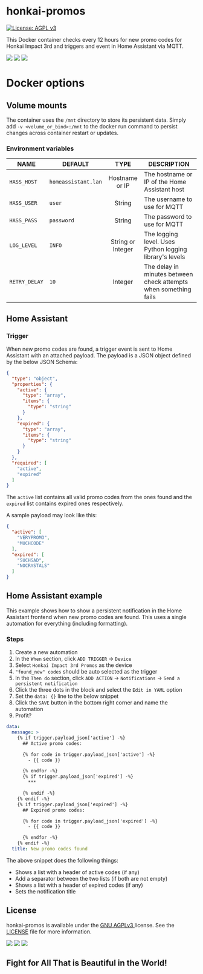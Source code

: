 # honkai-promos

[![License: AGPL v3](https://img.shields.io/badge/License-AGPL_v3-blue.svg)](https://www.gnu.org/licenses/agpl-3.0)

This Docker container checks every 12 hours for new promo codes for Honkai Impact 3rd and triggers and event in Home
Assistant via MQTT.

![](https://static.wikia.nocookie.net/honkaiimpact3_gamepedia_en/images/6/64/Crystals.png/revision/latest/scale-to-width-down/128)
![](https://static.wikia.nocookie.net/honkaiimpact3_gamepedia_en/images/8/85/Houkai3rd_logo_JP.png)
![](https://static.wikia.nocookie.net/honkaiimpact3_gamepedia_en/images/6/64/Crystals.png/revision/latest/scale-to-width-down/128)

# Docker options

## Volume mounts

The container uses the `/mnt` directory to store its persistent data. Simply add `-v <volume_or_bind>:/mnt` to the
docker run command to persist changes across container restart or updates.

### Environment variables

| NAME          | DEFAULT             |       TYPE        | DESCRIPTION                                                      |
|---------------|---------------------|:-----------------:|------------------------------------------------------------------|
| `HASS_HOST`   | `homeassistant.lan` |  Hostname or IP   | The hostname or IP of the Home Assistant host                    |
| `HASS_USER`   | `user`              |      String       | The username to use for MQTT                                     |
| `HASS_PASS`   | `password`          |      String       | The password to use for MQTT                                     |
| `LOG_LEVEL`   | `INFO`              | String or Integer | The logging level. Uses Python logging library's levels          |
| `RETRY_DELAY` | `10`                |      Integer      | The delay in minutes between check attempts when something fails |

## Home Assistant

### Trigger

When new promo codes are found, a trigger event is sent to Home Assistant with an attached payload. The payload is a
JSON object defined by the below JSON Schema:

```json
{
  "type": "object",
  "properties": {
    "active": {
      "type": "array",
      "items": {
        "type": "string"
      }
    },
    "expired": {
      "type": "array",
      "items": {
        "type": "string"
      }
    }
  },
  "required": [
    "active",
    "expired"
  ]
}
```

The `active` list contains all valid promo codes from the ones found and the `expired` list contains expired ones
respectively.

A sample payload may look like this:

```json
{
  "active": [
    "VERYPROMO",
    "MUCHCODE"
  ],
  "expired": [
    "SUCHSAD",
    "NOCRYSTALS"
  ]
}
```

## Home Assistant example

This example shows how to show a persistent notification in the Home Assistant frontend when new promo codes are found.
This uses a single automation for everything (including formatting).

### Steps

1. Create a new automation
2. In the `When` section, click `ADD TRIGGER` → `Device`
3. Select `Honkai Impact 3rd Promos` as the device
4. `"found_new" codes` should be auto selected as the trigger
5. In the `Then do` section, click `ADD ACTION` → `Notifications` → `Send a persistent notification`
6. Click the three dots in the block and select the `Edit in YAML` option
7. Set the `data: {}` line to the below snippet
8. Click the `SAVE` button in the bottom right corner and name the automation
9. Profit?

```yaml
data:
  message: >
    {% if trigger.payload_json['active'] -%}
      ## Active promo codes:

      {% for code in trigger.payload_json['active'] -%}
        - {{ code }}

      {% endfor -%}
      {% if trigger.payload_json['expired'] -%}
        ***

      {% endif -%}
    {% endif -%}
    {% if trigger.payload_json['expired'] -%}
      ## Expired promo codes:

      {% for code in trigger.payload_json['expired'] -%}
        - {{ code }}

      {% endfor -%}
    {% endif -%}
  title: New promo codes found
```

The above snippet does the following things:

- Shows a list with a header of active codes (if any)
- Add a separator between the two lists (if both are not empty)
- Shows a list with a header of expired codes (if any)
- Sets the notification title

## License

honkai-promos is available under the [GNU AGPLv3 ](https://www.gnu.org/licenses/agpl-3.0) license. See
the [LICENSE](/LICENSE) file for more information.

![](https://static.wikia.nocookie.net/honkaiimpact3_gamepedia_en/images/6/64/Crystals.png/revision/latest/scale-to-width-down/64)
![](https://static.wikia.nocookie.net/honkaiimpact3_gamepedia_en/images/9/9e/Yae_Sakura_-_Summer_Keychain.png)
![](https://static.wikia.nocookie.net/honkaiimpact3_gamepedia_en/images/6/64/Crystals.png/revision/latest/scale-to-width-down/64)

## Fight for All That is Beautiful in the World!
